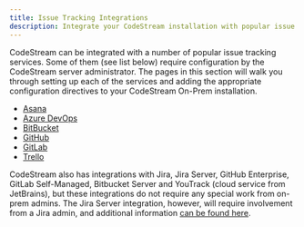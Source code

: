 ```yaml
---
title: Issue Tracking Integrations
description: Integrate your CodeStream installation with popular issue tracking services
---
```


CodeStream can be integrated with a number of popular issue tracking services.
Some of them (see list below) require configuration by the CodeStream server
administrator. The pages in this section will walk you through setting up each
of the services and adding the appropriate configuration directives to your
CodeStream On-Prem installation.

* [Asana](asana)
* [Azure DevOps](azuredevops)
* [BitBucket](bitbucket)
* [GitHub](github)
* [GitLab](gitlab)
* [Trello](trello)

CodeStream also has integrations with Jira, Jira Server, GitHub Enterprise,
GitLab Self-Managed, Bitbucket Server and YouTrack (cloud service from
JetBrains), but these integrations do not require any special work from on-prem
admins. The Jira Server integration, however, will require involvement from a
Jira admin, and additional information [can be found
here](https://docs.codestream.com/userguide/faq/jira-server-integration/).